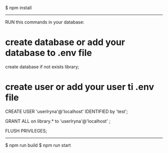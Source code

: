 $ npm install

------------------------------------------------

RUN this commands in your database:

# create database or add your database to .env file

create database if not exists library;

# create user or add your user ti .env file

CREATE USER 'userIryna'@'localhost' IDENTIFIED by 'test';
 
GRANT ALL on library.* to 'userIryna'@'localhost' ;
 
FLUSH PRIVILEGES;

-------------------------------------------------------

$ npm run build 
$ npm run start
